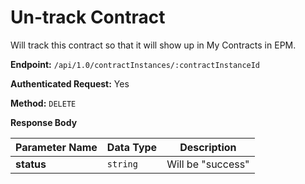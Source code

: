 # Un-track Contract

Will track this contract so that it will show up in My Contracts in EPM.

**Endpoint:** `/api/1.0/contractInstances/:contractInstanceId`

**Authenticated Request:** Yes

**Method:** `DELETE`

**Response Body**

| Parameter Name | Data Type | Description       |
| -------------- | --------- | ----------------- |
| **status**     | `string`  | Will be "success" |


